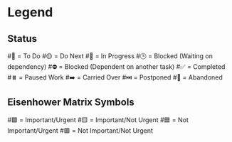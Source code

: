 # Legend

## Status

\#📝 = To Do
\#🟡 = Do Next
\#🔄 = In Progress
\#🕒 = Blocked (Waiting on dependency)
\#⛔️ = Blocked (Dependent on another task)
\#✅ = Completed
\#⏸️ = Paused Work
\#➡️ = Carried Over
\#⏭️ = Postponed
\#🛑 = Abandoned

## Eisenhower Matrix Symbols

\#🟩 = Important/Urgent
\#🟨 = Important/Not Urgent
\#🟦 = Not Important/Urgent
\#🟥 = Not Important/Not Urgent
